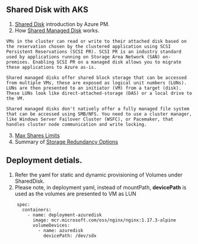 ## Shared Disk with AKS
1. [Shared Disk](https://www.youtube.com/watch?v=BRNelyXLQ4o) introduction by Azure PM.
2. How [Shared Managed Disk](https://docs.microsoft.com/en-us/azure/virtual-machines/disks-shared#premium-ssd-ranges) works.
 ```
VMs in the cluster can read or write to their attached disk based on the reservation chosen by the clustered application using SCSI Persistent Reservations (SCSI PR). SCSI PR is an industry standard used by applications running on Storage Area Network (SAN) on-premises. Enabling SCSI PR on a managed disk allows you to migrate these applications to Azure as-is.

Shared managed disks offer shared block storage that can be accessed from multiple VMs, these are exposed as logical unit numbers (LUNs). LUNs are then presented to an initiator (VM) from a target (disk). These LUNs look like direct-attached-storage (DAS) or a local drive to the VM.

Shared managed disks don't natively offer a fully managed file system that can be accessed using SMB/NFS. You need to use a cluster manager, like Windows Server Failover Cluster (WSFC), or Pacemaker, that handles cluster node communication and write locking.
 ```
3. [Max Shares Limits](https://docs.microsoft.com/en-us/azure/virtual-machines/disks-shared#premium-ssd-ranges)
4. Summary of [Storage Redundancy Options ](https://docs.microsoft.com/en-us/azure/storage/common/storage-redundancy#summary-of-redundancy-options)

## Deployment detials.
1. Refer the yaml for static and dynamic provisioning of Volumes under SharedDisk. 
2. Please note, in deployment yaml, instead of mountPath, <b>devicePath</b> is used as the volumes are presented to VM as LUN
```
    spec:
      containers:
        - name: deployment-azuredisk
          image: mcr.microsoft.com/oss/nginx/nginx:1.17.3-alpine
          volumeDevices:
            - name: azuredisk
              devicePath: /dev/sdx
              
```